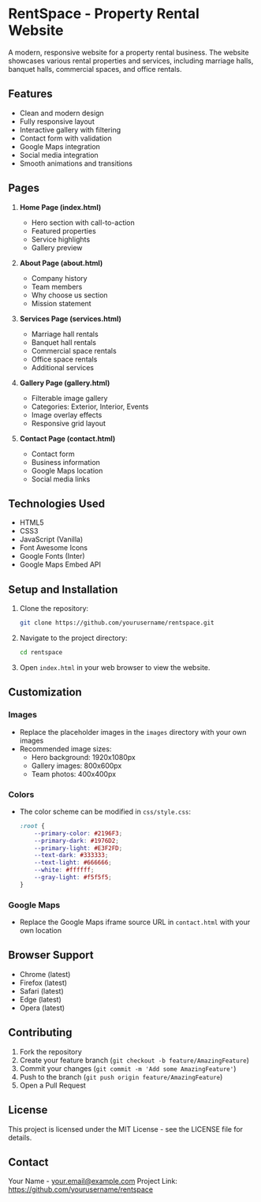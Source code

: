 # RentSpace - Property Rental Website

A modern, responsive website for a property rental business. The website showcases various rental properties and services, including marriage halls, banquet halls, commercial spaces, and office rentals.

## Features

- Clean and modern design
- Fully responsive layout
- Interactive gallery with filtering
- Contact form with validation
- Google Maps integration
- Social media integration
- Smooth animations and transitions

## Pages

1. **Home Page (index.html)**
   - Hero section with call-to-action
   - Featured properties
   - Service highlights
   - Gallery preview

2. **About Page (about.html)**
   - Company history
   - Team members
   - Why choose us section
   - Mission statement

3. **Services Page (services.html)**
   - Marriage hall rentals
   - Banquet hall rentals
   - Commercial space rentals
   - Office space rentals
   - Additional services

4. **Gallery Page (gallery.html)**
   - Filterable image gallery
   - Categories: Exterior, Interior, Events
   - Image overlay effects
   - Responsive grid layout

5. **Contact Page (contact.html)**
   - Contact form
   - Business information
   - Google Maps location
   - Social media links

## Technologies Used

- HTML5
- CSS3
- JavaScript (Vanilla)
- Font Awesome Icons
- Google Fonts (Inter)
- Google Maps Embed API

## Setup and Installation

1. Clone the repository:
   ```bash
   git clone https://github.com/yourusername/rentspace.git
   ```

2. Navigate to the project directory:
   ```bash
   cd rentspace
   ```

3. Open `index.html` in your web browser to view the website.

## Customization

### Images
- Replace the placeholder images in the `images` directory with your own images
- Recommended image sizes:
  - Hero background: 1920x1080px
  - Gallery images: 800x600px
  - Team photos: 400x400px

### Colors
- The color scheme can be modified in `css/style.css`:
  ```css
  :root {
      --primary-color: #2196F3;
      --primary-dark: #1976D2;
      --primary-light: #E3F2FD;
      --text-dark: #333333;
      --text-light: #666666;
      --white: #ffffff;
      --gray-light: #f5f5f5;
  }
  ```

### Google Maps
- Replace the Google Maps iframe source URL in `contact.html` with your own location

## Browser Support

- Chrome (latest)
- Firefox (latest)
- Safari (latest)
- Edge (latest)
- Opera (latest)

## Contributing

1. Fork the repository
2. Create your feature branch (`git checkout -b feature/AmazingFeature`)
3. Commit your changes (`git commit -m 'Add some AmazingFeature'`)
4. Push to the branch (`git push origin feature/AmazingFeature`)
5. Open a Pull Request

## License

This project is licensed under the MIT License - see the LICENSE file for details.

## Contact

Your Name - your.email@example.com
Project Link: https://github.com/yourusername/rentspace 
